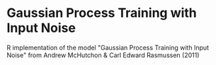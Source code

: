# Gaussian Process Training with Input Noise
R implementation of the model "Gaussian Process Training with Input Noise" from Andrew McHutchon &amp; Carl Edward Rasmussen (2011)
